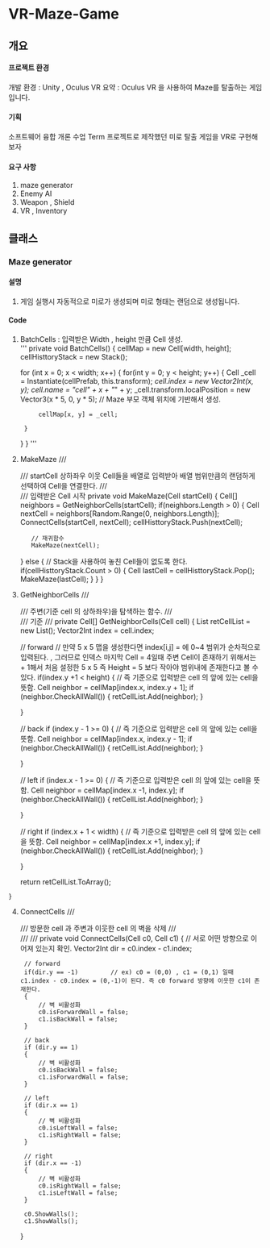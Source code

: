 VR-Maze-Game
===============================

개요
------------------------
#### 프로젝트 환경
개발 환경 : Unity , Oculus VR
요약 : Oculus VR 을 사용하여 Maze를 탈출하는 게임입니다.

#### 기획
소프트웨어 융합 개론 수업 Term 프로젝트로 제작했던 미로 탈출 게임을 VR로 구현해보자


#### 요구 사항
1. maze generator 
2. Enemy AI
3. Weapon , Shield
4. VR , Inventory


클래스
-----------------------------------
### Maze generator

#### 설명
1. 게임 실행시 자동적으로 미로가 생성되며 미로 형태는 랜덤으로 생성됩니다.

#### Code
1. BatchCells : 입력받은 Width , height 만큼 Cell 생성.  
'''
private void BatchCells()
{
    cellMap = new Cell[width, height];
    cellHisttoryStack = new Stack<Cell>();
  

    for (int x = 0; x < width; x++)
    {
        for(int y = 0; y < height; y++)
        {
            Cell _cell = Instantiate<Cell>(cellPrefab, this.transform);
            _cell.index = new Vector2Int(x, y);
            _cell.name = "cell_" + x + "_" + y;
            _cell.transform.localPosition = new Vector3(x * 5, 0, y * 5);                   // Maze 부모 객체 위치에 기반해서 생성.

            cellMap[x, y] = _cell;
                
        }
    }
}
'''
  
  2. MakeMaze
    /// <summary>
    /// startCell 상하좌우 이웃 Cell들을 배열로 입력받아 배열 범위만큼의 랜덤하게 선택하여 Cell을 연결한다.
    /// </summary>
    /// <param name="startCell"> 입력받은 Cell 시작 </param>
    private void MakeMaze(Cell startCell)
    {
        Cell[] neighbors = GetNeighborCells(startCell);
        if(neighbors.Length > 0)
        {
            Cell nextCell = neighbors[Random.Range(0, neighbors.Length)];
            ConnectCells(startCell, nextCell);
            cellHisttoryStack.Push(nextCell);

            // 재귀함수
            MakeMaze(nextCell);
        }
        else
        {
            // Stack을 사용하여 놓친 Cell들이 없도록 한다.
            if(cellHisttoryStack.Count > 0)
            {
                Cell lastCell = cellHisttoryStack.Pop();
                MakeMaze(lastCell);
            }
        }
    }
  
  3. GetNeighborCells
    /// <summary>
    /// 주변(기준 cell 의 상하좌우)을 탐색하는 함수.
    /// </summary>
    /// <param name="cell"> 기준 </param>
    /// <returns></returns>
    private Cell[] GetNeighborCells(Cell cell)
    {
        List<Cell> retCellList = new List<Cell>();
        Vector2Int index = cell.index;

        // forward
        // 만약 5 x 5 맵을 생성한다면 index[i,j] =  에 0~4 범위가 순차적으로 입력된다. , 그러므로 인덱스 마지막 Cell =  4일때 주변 Cell이 존재하기 위해서는 + 1해서 처음 설정한 5 x 5 즉 Height = 5 보다 작아야 범위내에 존재한다고 볼 수 있다.
        if(index.y +1 < height)
        {
            // 즉 기준으로 입력받은 cell 의 앞에 있는  cell을 뜻함.
            Cell neighbor = cellMap[index.x, index.y + 1];
            if (neighbor.CheckAllWall())
            {
                retCellList.Add(neighbor);
            }
            
        }

        // back
        if (index.y - 1 >= 0)
        {
            // 즉 기준으로 입력받은 cell 의 앞에 있는  cell을 뜻함.
            Cell neighbor = cellMap[index.x, index.y - 1];
            if (neighbor.CheckAllWall())
            {
                retCellList.Add(neighbor);
            }

        }

        // left
        if (index.x -  1 >= 0)
        {
            // 즉 기준으로 입력받은 cell 의 앞에 있는  cell을 뜻함.
            Cell neighbor = cellMap[index.x -1, index.y];
            if (neighbor.CheckAllWall())
            {
                retCellList.Add(neighbor);
            }

        }

        // right
        if (index.x + 1 < width)
        {
            // 즉 기준으로 입력받은 cell 의 앞에 있는  cell을 뜻함.
            Cell neighbor = cellMap[index.x +1, index.y];
            if (neighbor.CheckAllWall())
            {
                retCellList.Add(neighbor);
            }

        }

        return retCellList.ToArray();

    }
                                
4. ConnectCells
    /// <summary>
    /// 방문한 cell 과 주변과 이웃한 cell 의 벽을 삭제
    /// </summary>
    /// <param name="c0"></param>
    /// <param name="c1"></param>
    private void ConnectCells(Cell c0, Cell c1)
    {
        // 서로 어떤 방향으로 이어져 있는지 확인.
        Vector2Int dir = c0.index - c1.index;

        // forward
        if(dir.y == -1)         // ex) c0 = (0,0) , c1 = (0,1) 일때 c1.index - c0.index = (0,-1)이 된다. 즉 c0 forward 방향에 이웃한 c1이 존재한다.
        {
            // 벽 비활성화
            c0.isForwardWall = false;                   
            c1.isBackWall = false;
        }

        // back
        if (dir.y == 1)         
        {
            // 벽 비활성화
            c0.isBackWall = false;
            c1.isForwardWall = false;
        }

        // left
        if (dir.x == 1)         
        {
            // 벽 비활성화
            c0.isLeftWall = false;
            c1.isRightWall = false;
        }

        // right
        if (dir.x == -1)         
        {
            // 벽 비활성화
            c0.isRightWall = false;
            c1.isLeftWall = false;
        }

        c0.ShowWalls();
        c1.ShowWalls();
    }                                
  

